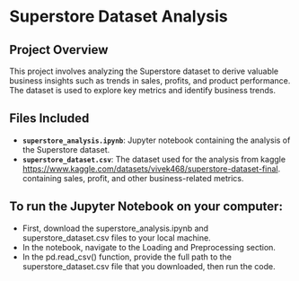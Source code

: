# Superstore Dataset Analysis

## Project Overview

This project involves analyzing the Superstore dataset to derive valuable business insights such as trends in sales, profits, and product performance. The dataset is used to explore key metrics and identify business trends.

## Files Included

- **`superstore_analysis.ipynb`**: Jupyter notebook containing the analysis of the Superstore dataset.
- **`superstore_dataset.csv`**: The dataset used for the analysis from kaggle https://www.kaggle.com/datasets/vivek468/superstore-dataset-final. containing sales, profit, and other business-related metrics.

## To run the Jupyter Notebook on your computer:

- First, download the superstore_analysis.ipynb and superstore_dataset.csv files to your local machine.
- In the notebook, navigate to the Loading and Preprocessing section.
- In the pd.read_csv() function, provide the full path to the superstore_dataset.csv file that you downloaded, then run the code.
